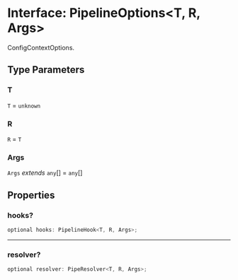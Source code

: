 # Interface: PipelineOptions\<T, R, Args\>

ConfigContextOptions.

## Type Parameters

### T

`T` = `unknown`

### R

`R` = `T`

### Args

`Args` *extends* `any`[] = `any`[]

## Properties

### hooks?

```ts
optional hooks: PipelineHook<T, R, Args>;
```

***

### resolver?

```ts
optional resolver: PipeResolver<T, R, Args>;
```
